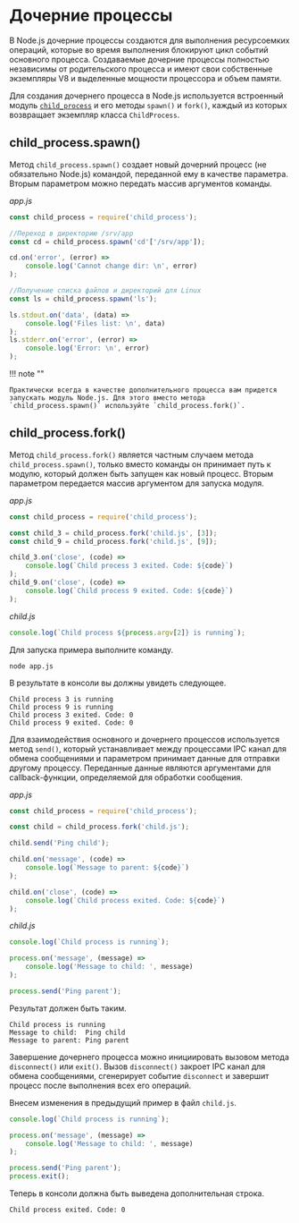 # Дочерние процессы

В Node.js дочерние процессы создаются для выполнения ресурсоемких операций, которые во время выполнения блокируют цикл событий основного процесса. Создаваемые дочерние процессы полностью независимы от родительского процесса и имеют свои собственные экземпляры V8 и выделенные мощности процессора и объем памяти.

Для создания дочернего процесса в Node.js используется встроенный модуль [`child_process`](../../api/child_process.md) и его методы `spawn()` и `fork()`, каждый из которых возвращает экземпляр класса `ChildProcess`.

## child_process.spawn()

Метод `child_process.spawn()` создает новый дочерний процесс (не обязательно Node.js) командой, переданной ему в качестве параметра. Вторым параметром можно передать массив аргументов команды.

_app.js_

```js
const child_process = require('child_process');

//Переход в директорию /srv/app
const cd = child_process.spawn('cd'['/srv/app']);

cd.on('error', (error) =>
    console.log('Cannot change dir: \n', error)
);

//Получение списка файлов и директорий для Linux
const ls = child_process.spawn('ls');

ls.stdout.on('data', (data) =>
    console.log('Files list: \n', data)
);
ls.stderr.on('error', (error) =>
    console.log('Error: \n', error)
);
```

!!! note ""

    Практически всегда в качестве дополнительного процесса вам придется запускать модуль Node.js. Для этого вместо метода `child_process.spawn()` используйте `child_process.fork()`.

## child_process.fork()

Метод `child_process.fork()` является частным случаем метода `child_process.spawn()`, только вместо команды он принимает путь к модулю, который должен быть запущен как новый процесс. Вторым параметром передается массив аргументом для запуска модуля.

_app.js_

```js
const child_process = require('child_process');

const child_3 = child_process.fork('child.js', [3]);
const child_9 = child_process.fork('child.js', [9]);

child_3.on('close', (code) =>
    console.log(`Child process 3 exited. Code: ${code}`)
);
child_9.on('close', (code) =>
    console.log(`Child process 9 exited. Code: ${code}`)
);
```

_child.js_

```js
console.log(`Child process ${process.argv[2]} is running`);
```

Для запуска примера выполните команду.

```
node app.js
```

В результате в консоли вы должны увидеть следующее.

```
Child process 3 is running
Child process 9 is running
Child process 3 exited. Code: 0
Child process 9 exited. Code: 0
```

Для взаимодействия основного и дочернего процессов используется метод `send()`, который устанавливает между процессами IPC канал для обмена сообщениями и параметром принимает данные для отправки другому процессу. Переданные данные являются аргументами для callback-функции, определяемой для обработки сообщения.

_app.js_

```js
const child_process = require('child_process');

const child = child_process.fork('child.js');

child.send('Ping child');

child.on('message', (code) =>
    console.log(`Message to parent: ${code}`)
);

child.on('close', (code) =>
    console.log(`Child process exited. Code: ${code}`)
);
```

_child.js_

```js
console.log(`Child process is running`);

process.on('message', (message) =>
    console.log('Message to child: ', message)
);

process.send('Ping parent');
```

Результат должен быть таким.

```
Child process is running
Message to child:  Ping child
Message to parent: Ping parent
```

Завершение дочернего процесса можно инициировать вызовом метода `disconnect()` или `exit()`. Вызов `disconnect()` закроет IPC канал для обмена сообщениями, сгенерирует событие `disconnect` и завершит процесс после выполнения всех его операций.

Внесем изменения в предыдущий пример в файл `child.js`.

```js
console.log(`Child process is running`);

process.on('message', (message) =>
    console.log('Message to child: ', message)
);

process.send('Ping parent');
process.exit();
```

Теперь в консоли должна быть выведена дополнительная строка.

```
Child process exited. Code: 0
```

